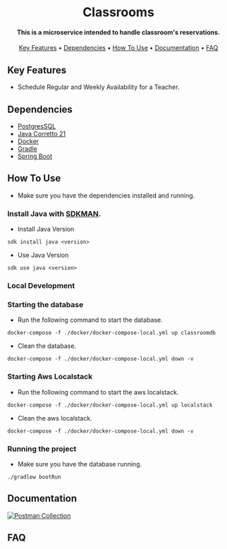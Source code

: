 
<h1 align="center">
  Classrooms
  <br>
</h1>
<h4 align="center">This is a microservice intended to handle classroom's reservations.</h4>
<p align="center">
  <a href="#key-features">Key Features</a> •
  <a href="#dependencies">Dependencies</a> •
  <a href="#how-to-use">How To Use</a> •
  <a href="#documentation">Documentation</a> •
  <a href="#faq">FAQ</a>
</p>

## Key Features
- Schedule Regular and Weekly Availability for a Teacher.

## Dependencies
- [PostgresSQL](https://www.postgresql.org/)
- [Java Corretto 21](https://sdkman.io/jdks)
- [Docker](https://docs.docker.com/install/)
- [Gradle](https://gradle.org/)
- [Spring Boot](https://spring.io/projects/spring-boot)

## How To Use
- Make sure you have the dependencies installed and running.

### Install Java with [SDKMAN](https://sdkman.io/jdks).

- Install Java Version
```shell
sdk install java <version>
```
- Use Java Version
```shell
sdk use java <version>
```

### Local Development

### Starting the database

- Run the following command to start the database.
```shell
docker-compose -f ./docker/docker-compose-local.yml up classroomdb
```

- Clean the database.
```shell
docker-compose -f ./docker/docker-compose-local.yml down -v
```

### Starting Aws Localstack

- Run the following command to start the aws localstack.
```shell
docker-compose -f ./docker/docker-compose-local.yml up localstack
```

- Clean the aws localstack.
```shell
docker-compose -f ./docker/docker-compose-local.yml down -v
```


### Running the project

- Make sure you have the database running.
```shell
./gradlew bootRun
```

## Documentation
[![Postman Collection](https://run.pstmn.io/button.svg)](CLASSROOMS.postman_collection.json)

## FAQ

